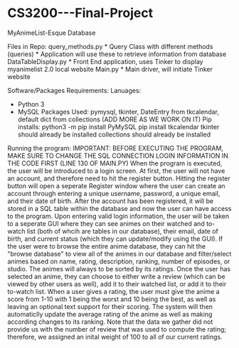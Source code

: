 # CS3200---Final-Project
MyAnimeList-Esque Database

Files in Repo:
  query_methods.py
    * Query Class with different methods (queries)
    * Application will use these to retrieve information from database
  DataTableDisplay.py
    * Front End application, uses Tinker to display myanimelist 2.0 local website
  Main.py
    * Main driver, will initiate Tinker website

Software/Packages Requirements:
  Lanuages: 
  * Python 3
  * MySQL
  Packages Used: pymysql, tkinter, DateEntry from tkcalendar, default dict from collections (ADD MORE AS WE WORK ON IT)
Pip installs:
  python3 -m pip install PyMySQL
  pip install tkcalendar
  tkinter should already be installed
  collections should already be installed
 
 
Running the program:
IMPORTANT: BEFORE EXECUTING THE PROGRAM, MAKE SURE TO CHANGE THE SQL CONNECTION LOGIN INFORMATION IN THE CODE FIRST (LINE 130 OF MAIN.PY)
When the program is executed, the user will be introduced to a login screen. At first, the user will not have an account, and therefore need to hit the register button. Hitting the register button will open a seperate Register window where the user can create an account through entering a unique username, password, a unique email, and their date of birth. 
After the account has been registered, it will be stored in a SQL table within the database and now the user can have access to the program. Upon entering valid login information, the user will be taken to a seperate GUI where they can see animes on their watched and to-watch list (both of whcih are tables in our database), their email, date of birth, and current status (which they can update/modify using the GUI). 
If the user were to browse the entire anime database, they can hit the "browse database" to view all of the animes in our database and filter/select animes based on name, rating, description, ranking, number of episodes, or studio. The animes will always to be sorted by its ratings. 
Once the user has selected an anime, they can choose to either write a review (which can be viewed by other users as well), add it to their watched list, or add it to their to-watch list. 
When a user gives a rating, the user must give the anime a score from 1-10 with 1 being the worst and 10 being the best, as well as leaving an optional text support for their scoring. The system will then automaticlly update the average rating of the anime as well as making according changes to its ranking. 
Note that the data we gather did not provide us with the number of review that was used to compute the rating; therefore, we assigned an inital weight of 100 to all of our current ratings. 
